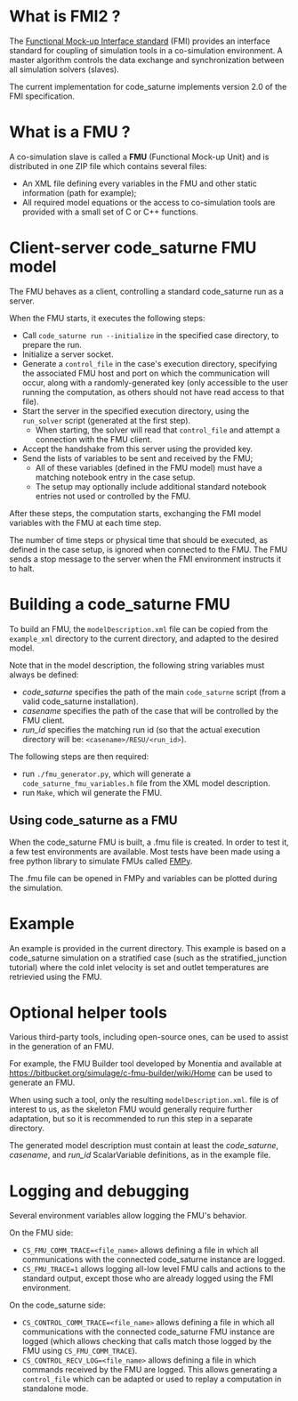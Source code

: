 What is FMI2 ?
==============

The [Functional Mock-up Interface standard](fmi-standard.org) (FMI) provides an interface
standard for coupling of simulation tools in a co-simulation environment. A
master algorithm controls the data exchange and synchronization between all
simulation solvers (slaves).

The current implementation for code_saturne implements version 2.0 of the FMI
specification.

What is a FMU ?
===============

A co-simulation slave is called a __FMU__ (Functional Mock-up Unit) and is
distributed in one ZIP file which contains several files:
* An XML file defining every variables in the FMU and other static information
(path for example);
* All required model equations or the access to co-simulation tools are provided
with a small set of C or C++ functions.

Client-server code_saturne FMU model
====================================

The FMU behaves as a client, controlling a standard code_saturne run as a server.

When the FMU starts, it executes the following steps:
* Call `code_saturne run --initialize` in the specified
  case directory, to prepare the run.
* Initialize a server socket.
* Generate a `control_file` in the case's execution directory, specifying
  the associated FMU host and port on which the communication will occur,
  along with a randomly-generated key (only accessible to the user running the
  computation, as others should not have read access to that file).
* Start the server in the specified execution directory, using the
  `run_solver` script (generated at the first step).
  -  When starting, the solver will read that `control_file` and attempt
     a connection with the FMU client.
* Accept the handshake from this server using the provided key.
* Send the lists of variables to be sent and received by the FMU;
  - All of these variables (defined in the FMU model) must have a matching
    notebook entry in the case setup.
  - The setup may optionally include additional standard notebook entries
    not used or controlled by the FMU.

After these steps, the computation starts, exchanging the FMI model variables with the
FMU at each time step.

The number of time steps or physical time that should be executed, as defined in
the case setup, is ignored when connected to the FMU. The FMU sends a stop message
to the server when the FMI environment instructs it to halt.

Building a code_saturne FMU
===========================

To build an FMU, the `modelDescription.xml` file can be copied from
the `example_xml` directory to the current directory, and adapted
to the desired model.

Note that in the model description, the following string variables must always
be defined:
- _code_saturne_ specifies the path of the main `code_saturne` script
  (from a valid code_saturne installation).
- _casename_ specifies the path of the case that will be controlled by the
  FMU client.
- _run_id_ specifies the matching run id (so that the actual execution
  directory will be: `<casename>/RESU/<run_id>`).

The following steps are then required:
* run `./fmu_generator.py`, which will generate a `code_saturne_fmu_variables.h`
  file from the XML model description.
* run `Make`, which wil generate the FMU.

Using code_saturne as a FMU
---------------------------

When the code_saturne FMU is built, a .fmu file is created. In order to test it,
a few test environments are available. Most tests have been made using a free
python library to simulate FMUs called
[FMPy](https://github.com/CATIA-Systems/FMPy).

The .fmu file can be opened in FMPy and variables can be plotted during the
simulation.

Example
=======

An example is provided in the current directory. This example is based on a
code_saturne simulation on a stratified case (such as the stratified_junction
tutorial) where the cold inlet velocity is set and outlet temperatures are
retrievied using the FMU.

Optional helper tools
=====================

Various third-party tools, including open-source ones, can be used to assist
in the generation of an FMU.

For example, the FMU Builder tool developed by Monentia and available at
https://bitbucket.org/simulage/c-fmu-builder/wiki/Home
can be used to generate an FMU.

When using such a tool, only the resulting `modelDescription.xml`. file is of
interest to us, as the skeleton FMU would generally require further adaptation,
but  so it is recommended
to run this step in a separate directory.

The generated model description must contain at least the _code_saturne_,
_casename_, and _run_id_ ScalarVariable definitions, as in the example file.

Logging and debugging
=====================

Several environment variables allow logging the FMU's behavior.

On the FMU side:
- `CS_FMU_COMM_TRACE=<file_name>` allows defining a file in which all
   communications with the connected code_saturne instance are logged.
- `CS_FMU_TRACE=1` allows logging all-low level FMU calls and actions
  to the standard output, except those who are already logged using the
  FMI environment.

On the code_saturne side:
- `CS_CONTROL_COMM_TRACE=<file_name>` allows defining a file in which all
   communications with the connected code_saturne FMU instance are logged
   (which allows checking that calls match those logged by the FMU using
  `CS_FMU_COMM_TRACE`).
- `CS_CONTROL_RECV_LOG=<file_name>` allows defining a file in which commands
   received by the FMU are logged. This allows generating a `control_file`
   which can be adapted or used to replay a computation in standalone mode.

